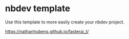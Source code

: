 # nbdev template

Use this template to more easily create your nbdev project.

https://nathanhubens.github.io/fasterai_t/
